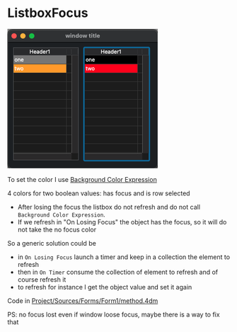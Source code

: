 # ListboxFocus
 
![](Screenshot.png)

To set the color I use [Background Color Expression](https://doc4d.github.io/docs/19/FormObjects/propertiesBackgroundAndBorder#background-color-expression)

4 colors for two boolean values: has focus and is row selected

- After losing the focus the listbox do not refresh and do not call `Background Color Expression`.
- If we refresh in "On Losing Focus" the object has the focus, so it will do not take the no focus color

So a generic solution could be 
- in `On Losing Focus` launch a timer and keep in a collection the element to refresh
- then in `On Timer` consume the collection of element to refresh and of course refresh it
- to refresh for instance I get the object value and set it again

Code in [Project/Sources/Forms/Form1/method.4dm](Project/Sources/Forms/Form1/method.4dm)

PS: no focus lost even if window loose focus, maybe there is a way to fix that
